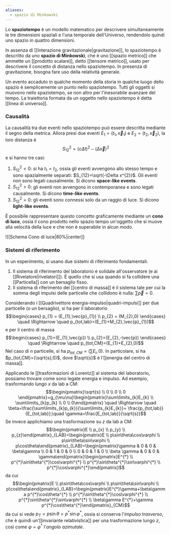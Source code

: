 ```yaml
---
aliases:
  - spazio di Minkowski
---
```

Lo **spaziotempo** è un modello matematico per descrivere simultaneamente le tre dimensioni spaziali e l'una temporale dell'Universo, rendendolo quindi uno spazio in quattro dimensioni.

In assenza di [[Interazione gravitazionale|gravitazione]], lo spaziotempo è descritto da uno **spazio di Minkowski**, che è uno [[spazio metrico]] che ammette un [[prodotto scalare]], detto [[tensore metrico]], usato per descrivere il concetto di distanza nello spaziotempo. In presenza di gravitazione, bisogna fare uso della relatività generale.

Un evento accaduto in qualche momento della storia in qualche luogo dello spazio è semplicemente un punto nello spaziotempo. Tutti gli oggetti si muovono nello spaziotempo, se non altro per l'inesorabile avanzare del tempo. La traiettoria formata da un oggetto nello spaziotempo è detta [[linea di universo]].
### Causalità
La causalità tra due eventi nello spaziotempo può essere descritta mediante il segno della metrica. Allora presi due eventi $E_{1}=(t_{1},\vec{x}_{1})$ e $E_{2}=(t_{2},\vec{x}_{2})$, la loro distanza è
$$S_{12}^{2}=(c\Delta t)^{2}-(\Delta\vec{x})^{2}$$
e si hanno tre casi:
1. $S_{12}^{2}<0$: si ha $t_{1}=t_{2}$, ossia gli eventi avvengono allo stesso tempo e sono spazialmente separati: $S_{12}=\sqrt{-\Delta x^{2}}$. Gli eventi non sono legati causalmente. Si dicono **space-like events**.
2. $S^{2}_{12}>0$: gli eventi non avvengono in contemporanea e sono legati causalmente. Si dicono **time-like events**.
3. $S^{2}_{12}=0$: gli eventi sono connessi solo da un raggio di luce. Si dicono **light-like events**.

È possibile rappresentare questo concetto graficamente mediante un **cono di luce**, ossia il cono prodotto nello spazio tempo un'oggetto che si muove alla velocità della luce e che non è superabile in alcun modo.

![[Schema Cono di luce|80%|center]]

### Sistemi di riferimento
In un esperimento, si usano due sistemi di riferimento fondamentali:
1. Il sistema di riferimento del laboratorio è solidale all'osservatore (e ai [[Rivelatore|rivelatori]]). È quello che si usa quando si fa collidere una [[Particella]] con un bersaglio fisso.
2. Il sistema di riferimento del [[centro di massa]] è il sistema tale per cui la somma degli impulsi delle particelle che collidono è nulla: $\sum\vec{p}=0$.

Considerando i [[Quadrivettore energia-impulso|quadri-impulsi]] per due particelle (o un bersaglio), si ha per il laboratorio
$$\begin{cases}
p_{1} = (E_{1},\vec{p}_{1})  \\
p_{2} = (M_{2},0)
\end{cases} \quad \Rightarrow \quad p_{tot,lab}=(E_{1}+M_{2},\vec{p}_{1})$$
e per il centro di massa
$$\begin{cases}
p_{1}=(E_{1},\vec{p})  \\
p_{2}=(E_{2},-\vec{p})
\end{cases} \quad \Rightarrow \quad p_{tot,CM}=(E_{1}+E_{2},0)$$
Nel caso di $n$ particelle, si ha $p_{tot,CM}=(\sum E_{i},0)$. In particolare, si ha $p_{tot,CM}=(\sqrt{s},0)$, dove $\sqrt{s}$ è l'[[energia del centro di massa]].

Applicando le [[trasformazioni di Lorentz]] al sistema del laboratorio, possiamo trovare come sono legate energia e impulso. Ad esempio, trasformando lungo $x$ da lab a CM:
$$\begin{pmatrix}\sqrt{s} \\ 0 \\ 0 \\ 0 \end{pmatrix}=g_{\mu\nu}\begin{pmatrix}\sum\limits_{k}E_{k} \\ \sum\limits_{k}p_{k} \\ 0 \\ 0\end{pmatrix} \quad \Rightarrow \quad \beta=\frac{\sum\limits_{k}p_{k}}{\sum\limits_{k}E_{k}}= \frac{p_{tot,lab}}{E_{tot,lab}};\quad \gamma=\frac{E_{tot,lab}}{\sqrt{s}}$$
Se invece applichiamo una trasformazione su $z$ da lab a CM:
$$\begin{pmatrix}E \\ p_{x} \\ p_{y} \\ p_{z}\end{pmatrix}_{LAB}=\begin{pmatrix}E \\ p\sin\theta\cos\varphi \\ p\sin\theta\sin\varphi \\ p\cos\theta\end{pmatrix}_{LAB}=\begin{pmatrix}\gamma & 0 & 0 & \beta\gamma \\ 0 & 1 & 0 & 0 \\ 0 & 0 & 1 & 0 \\ \beta \gamma & 0 & 0 & \gamma\end{pmatrix}\begin{pmatrix}E^{*} \\ p^{*}\sin\theta^{*}\cos\varphi^{*} \\ p^{*}\sin\theta^{*}\sin\varphi^{*} \\ p^{*}\cos\varphi^{*}\end{pmatrix}$$
da cui
$$\begin{pmatrix}E \\ p\sin\theta\cos\varphi \\ p\sin\theta\sin\varphi \\ p\cos\theta\end{pmatrix}_{LAB}=\begin{pmatrix}E^{*}\gamma+\beta\gamma p^{*}\cos\theta^{*} \\ p^{*}\sin\theta^{*}\cos\varphi^{*} \\ p^{*}\sin\theta^{*}\sin\varphi^{*} \\ \beta\gamma E^{*}+\gamma p^{*}\cos\theta^{*}\end{pmatrix}_{CM}$$
da cui si vede $p_{T}=p\sin\theta=p^{*}\sin\varphi^{*}$, ossia si conserva l'*impulso trasverso*, che è quindi un'[[invariante relativistica]] per una trasformazione lungo $z$, così come $\varphi=\varphi^{*}$ l'*angolo azimutale*.